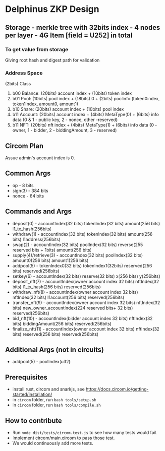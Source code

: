 # Delphinus ZKP Design

## Storage - merkle tree with 32bits index - 4 nodes per layer - 4G Item [field = U252] in total

### To get value from storage

Giving root hash and digest path for validation

### Address Space

(2bits) Class

1. b00 Balance: (20bits) account index + (10bits) token index
2. b01 Pool: (10bits) pool index + (18bits) 0 + (2bits) poolinfo (token0index, token1index, amount0, amount1)
3. b10 Share: (20bits) account index + (10bits) pool index
4. b11 Account: (20bits) account index + (4bits) MetaType(0) + (6bits) info data (0 & 1 - public key, 2 - nonce, other -reserved)
5. b11 NFT: (20bits) nft index + (4bits) MetaType(1) + (6bits) info data (0 - owner, 1 - bidder, 2 - biddingAmount, 3 - reserved)

## Circom Plan

Assue admin's account index is 0.

## Common Args

- op - 8 bits
- sign(3) - 384 bits
- nonce - 64 bits

## Commands and Args

- deposit(0) - accountIndex(32 bits) tokenIndex(32 bits) amount(256 bits) l1_tx_hash(256bits)
- withdraw(1) - accountIndex(32 bits) tokenIndex(32 bits) amount(256 bits) l1address(256bits)
- swap(2) - accountIndex(32 bits) poolIndex(32 bits) reverse(255 reserved bits + 1bits) amount(256 bits)
- supply(4)/retrieve(3) - accountIndex(32 bits) poolIndex(32 bits) amount0(256 bits) amount1(256 bits)
- addpool(5) - tokenIndex0(32 bits) tokenIndex1(32bits) reserved(256 bits) reserved(256bits)
- setkey(6) - accountIndex(32 bits) reserve(32 bits) x(256 bits) y(256bits)
- deposit_nft(7) - accountIndex(owner account index 32 bits) nftIndex(32 bits) l1_tx_hash(256 bits) reserved(256bits)
- withdraw_nft(8) - accountIndex(owner account index 32 bits) nftIndex(32 bits) l1account(256 bits) reserved(256bits)
- transfer_nft(9) - accountIndex(owner account index 32 bits) nftIndex(32 bits) new_owner_accountIndex(224 reserved bits+ 32 bits) reserved(256bits)
- bid_nft(10) - accountIndex(bidder account index 32 bits) nftIndex(32 bits) biddingAmount(256 bits) reserved(256bits)
- finalize_nft(11) - accountIndex(owner account index 32 bits) nftIndex(32 bits) reserved(256 bits) reserved(256bits)
## Additional Args (not in circuits)

- addpool(5) - poolIndex(u32)

## Prerequisites

- install rust, circom and snarkjs, see <https://docs.circom.io/getting-started/installation/>
- in `circom` folder, run `bash tools/setup.sh`
- in `circom` folder, run `bash tools/compile.sh`

## How to contribute

- Run `node dist/tests/circom.test.js` to see how many tests would fail.
- Implement circom/main.circom to pass those test.
- We would continuously add more tests.
